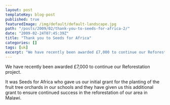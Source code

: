 ```yaml
---
layout: post
templateKey: blog-post
published: true
featuredImage: /img/default/default-landscape.jpg
path: "/posts/2009/02/thank-you-to-seeds-for-africa-2/"
date: "2009-02-24T07:45:39Z"
title: "Thank you to Seeds for Africa"
categories: []
tags: [uk]
excerpt: "We have recently been awarded £7,000 to continue our Reforestation project.It was Seeds for Africa ..."
---
```


We have recently been awarded £7,000 to continue our Reforestation project.

It was Seeds for Africa who gave us our initial grant for the planting of the fruit tree orchards in our schools and they have given us this additional grant to ensure continued success in the reforestation of our area in Malawi.
